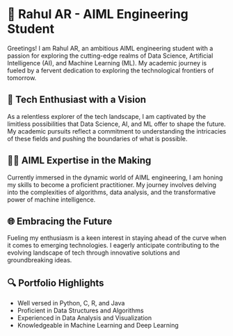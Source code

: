 # 🚀 Rahul AR - AIML Engineering Student

Greetings! I am Rahul AR, an ambitious AIML engineering student with a passion for exploring the cutting-edge realms of Data Science, Artificial Intelligence (AI), and Machine Learning (ML). My academic journey is fueled by a fervent dedication to exploring the technological frontiers of tomorrow.

## 🧠 Tech Enthusiast with a Vision

As a relentless explorer of the tech landscape, I am captivated by the limitless possibilities that Data Science, AI, and ML offer to shape the future. My academic pursuits reflect a commitment to understanding the intricacies of these fields and pushing the boundaries of what is possible.

## 👨‍💻 AIML Expertise in the Making

Currently immersed in the dynamic world of AIML engineering, I am honing my skills to become a proficient practitioner. My journey involves delving into the complexities of algorithms, data analysis, and the transformative power of machine intelligence.

## 🌐 Embracing the Future

Fueling my enthusiasm is a keen interest in staying ahead of the curve when it comes to emerging technologies. I eagerly anticipate contributing to the evolving landscape of tech through innovative solutions and groundbreaking ideas.

## 🔍 Portfolio Highlights

- Well versed in Python, C, R, and Java
- Proficient in Data Structures and Algorithms
- Experienced in Data Analysis and Visualization
- Knowledgeable in Machine Learning and Deep Learning


